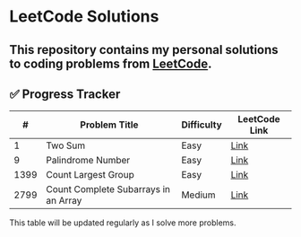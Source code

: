 # LeetCode Solutions

This repository contains my personal solutions to coding problems from [LeetCode](https://leetcode.com).
---


## ✅ Progress Tracker

| # | Problem Title | Difficulty | LeetCode Link |
|---|---------------|------------|----------------|
| 1 | Two Sum | Easy | [Link](https://leetcode.com/problems/two-sum) |
| 9 | Palindrome Number | Easy | [Link](https://leetcode.com/problems/palindrome-number) |
| 1399 | Count Largest Group | Easy | [Link](https://leetcode.com/problems/count-largest-group) |
| 2799 |  Count Complete Subarrays in an Array | Medium | [Link](https://leetcode.com/problems/count-complete-subarrays-in-an-array) |

This table will be updated regularly as I solve more problems.
